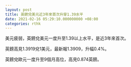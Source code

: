 ```yaml
---
layout: post
title: 英鎊兌美元近3年來首次升穿1.39水平
date: 2021-02-16 05:29:10.000000000 +08:00
categories: rthk
---
```


美元疲弱，英鎊兌美元一度升至1.39以上水平，是近3年來首次。

英鎊高見1.3919兌1美元，最新報1.3909，升幅0.4%。

英鎊兌歐元一度升至9個月高位，高見0.874英鎊。
